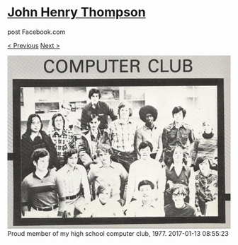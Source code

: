 # [John Henry Thompson](../README.md)
post Facebook.com

[< Previous](2017-03-18-2.md) [Next >](2017-01-04-2.md)

[![](../media/2017-01-13/Timeline-Photos-Proud-member-of-my-high-school-computer-club-197.jpg)](../README.md)
Proud member of my high school computer club, 1977.
2017-01-13 08:55:23